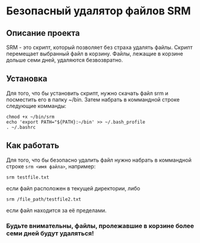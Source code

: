 # Безопасный удалятор файлов SRM

## Описание проекта
SRM - это скрипт, который позволяет без страха удалять файлы. Скрипт перемещает выбранный файл в корзину. Файлы, лежащие в корзине дольше семи дней, удаляются безвозвратно.

## Установка
Для того, что бы установить скрипт, нужно скачать файл srm и посместить его в папку ~/bin. Затем набрать в коммандной строке следующие комманды:
```
chmod +x ~/bin/srm
echo 'export PATH="${PATH}:~/bin' >> ~/.bash_profile
. ~/.bashrc
```

## Как работать
Для того, что бы безопасно удалить файл нужно набрать в коммандной строке ```srm <имя файла>```, например:

```srm testfile.txt```

если файл расположен в текущей директории, либо

```srm /file_path/testfile2.txt```

если файл находится за её пределами.

### Будьте внимательны, файлы, пролежавшие в корзине более семи дней будут удаляться!

